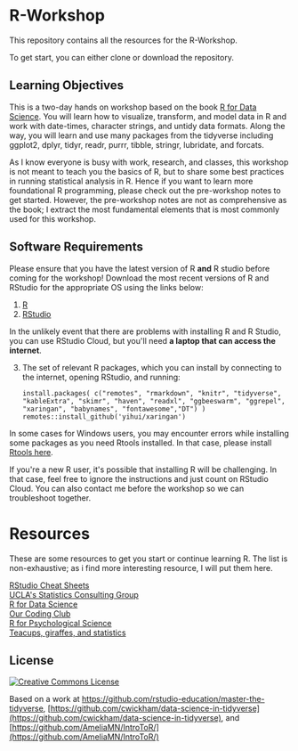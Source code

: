 # R-Workshop
This repository contains all the resources for the R-Workshop.

To get start, you can either clone or download the repository.


## Learning Objectives
This is a two-day hands on workshop based on the book [R for Data Science](http://r4ds.had.co.nz/). You will learn how to visualize, transform, and model data in R and work with date-times, character strings, and untidy data formats. Along the way, you will learn and use many packages from the tidyverse including ggplot2, dplyr, tidyr, readr, purrr, tibble, stringr, lubridate, and forcats.

As I know everyone is busy with work, research, and classes, this workshop is not meant to teach you the basics of R, but to share some best practices in running statistical analysis in R. Hence if you want to learn more foundational R programming, please check out the pre-workshop notes to get started. However, the pre-workshop notes are not as comprehensive as the book; I extract the most fundamental elements that is most commonly used for this workshop.


## Software Requirements
Please ensure that you have the latest version of R **and** R studio before coming for the workshop! Download the most recent versions of R and RStudio for the appropriate OS using the links below:

1. [R](https://cran.r-project.org/)
2. [RStudio](https://rstudio.com/products/rstudio/download/#download)

In the unlikely event that there are problems with installing R and R Studio, you can use RStudio Cloud, but you'll need **a laptop that can access the internet**.  

3. The set of relevant R packages, which you can install by connecting to the internet, opening RStudio, and running:  

    `install.packages(
        c("remotes", "rmarkdown", "knitr", "tidyverse", "kableExtra", "skimr",
        "haven", "readxl", "ggbeeswarm", "ggrepel", "xaringan", "babynames", "fontawesome","DT")
    )
    remotes::install_github('yihui/xaringan')`

In some cases for Windows users, you may encounter errors while installing some packages as you need Rtools installed. In that case, please install [Rtools here](https://cran.rstudio.com/bin/windows/Rtools/).

If you're a new R user, it's possible that installing R will be challenging. In that case, feel free to ignore the instructions and just count on RStudio Cloud. You can also contact me before the workshop so we can troubleshoot together.



# Resources

These are some resources to get you start or continue learning R. The list is non-exhaustive; as i find more interesting resource, I will put them here.

[RStudio Cheat Sheets](https://rstudio.com/resources/cheatsheets)<br/>
[UCLA's Statistics Consulting Group](https://stats.idre.ucla.edu)<br/>
[R for Data Science](https://r4ds.had.co.nz)<br/>
[Our Coding Club](https://ourcodingclub.github.io/)<br/>
[R for Psychological Science](https://psyr.org/)<br/>
[Teacups, giraffes, and statistics](https://tinystats.github.io/teacups-giraffes-and-statistics/)<br/>


## License
<a rel="license" href="http://creativecommons.org/licenses/by/4.0/"><img alt="Creative Commons License" style="border-width:0" src="https://i.creativecommons.org/l/by/4.0/88x31.png" /></a>

Based on a work at <a xmlns:dct="http://purl.org/dc/terms/" href="https://github.com/rstudio-education/master-the-tidyverse" rel="dct:source">https://github.com/rstudio-education/master-the-tidyverse</a>, [https://github.com/cwickham/data-science-in-tidyverse](https://github.com/cwickham/data-science-in-tidyverse), and [https://github.com/AmeliaMN/IntroToR/](https://github.com/AmeliaMN/IntroToR/)
